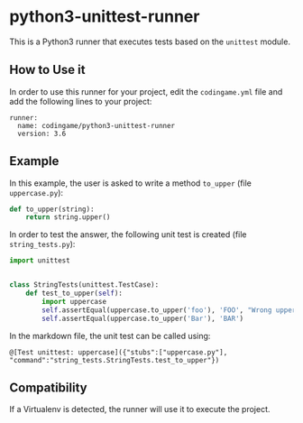 # python3-unittest-runner

This is a Python3 runner that executes tests based on the `unittest` module.

## How to Use it

In order to use this runner for your project, edit the `codingame.yml` file and add the following lines to your project:

    runner:
      name: codingame/python3-unittest-runner
      version: 3.6

## Example

In this example, the user is asked to write a method `to_upper` (file `uppercase.py`):

```python
def to_upper(string):
    return string.upper()
```

In order to test the answer, the following unit test is created (file `string_tests.py`):

```python
import unittest


class StringTests(unittest.TestCase):
    def test_to_upper(self):
        import uppercase
        self.assertEqual(uppercase.to_upper('foo'), 'FOO', "Wrong uppercase value for foo")
        self.assertEqual(uppercase.to_upper('Bar'), 'BAR')
```

In the markdown file, the unit test can be called using:

`@[Test unittest: uppercase]({"stubs":["uppercase.py"], "command":"string_tests.StringTests.test_to_upper"})`


## Compatibility

If a Virtualenv is detected, the runner will use it to execute the project.
